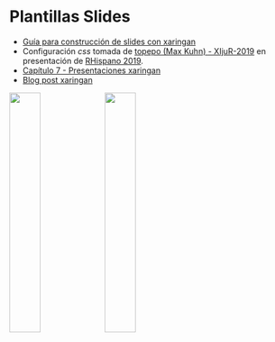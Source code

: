 # Plantillas Slides

- [Guía para construcción de slides con xaringan](https://arm.rbind.io/slides/xaringan.html#1)
- Configuración *css* tomada de [topepo (Max Kuhn) - XIjuR-2019](https://github.com/topepo/XIjuR-2019) en presentación de [RHispano 2019](http://r-es.org/XIjuR/).
- [Capítulo 7 - Presentaciones xaringan](https://bookdown.org/yihui/rmarkdown/xaringan.html)
- [Blog post xaringan](https://yihui.org/en/2017/10/xaringan-themes/)

<img src="https://user-images.githubusercontent.com/163582/45438104-ea200600-b67b-11e8-80fa-d9f2a99a03b0.png" width="33%" align="left" /><img src="https://bookdown.org/yihui/rmarkdown/images/hex-rmarkdown.png" width="33%" align="left" />



